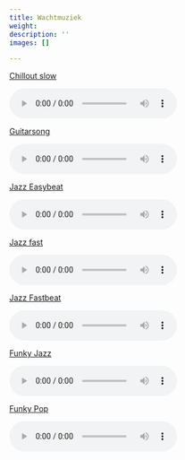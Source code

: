 ```yaml
---
title: Wachtmuziek
weight:
description: ''
images: []

---
```

<a href="https://www.callvoip.nl/cvtsupport/audio/chillout_slow_243.wav" target="_blank" rel="noopener noreferrer" download="Chillout_slow">Chillout slow </a>

<audio controls="controls"><source src="https://www.callvoip.nl/cvtsupport/audio/chillout_slow_243.wav" type="audio/mpeg"></audio>

<a href="https://www.callvoip.nl/cvtsupport/audio/moh_guitarsong_343.wav" target="_blank" rel="noopener noreferrer" download="Guitar">Guitarsong</a>

<audio controls="controls"><source src="https://www.callvoip.nl/cvtsupport/audio/moh_guitarsong_343.wav" type="audio/mpeg"></audio>

<a href="https://www.callvoip.nl/cvtsupport/audio/moh_jazz_easybeat_217.wav" target="_blank" rel="noopener noreferrer" download="Jazz_easybeat">Jazz Easybeat</a>

<audio controls="controls"><source src="https://www.callvoip.nl/cvtsupport/audio/moh_jazz_easybeat_217.wav" type="audio/mpeg"></audio>

<a href="https://www.callvoip.nl/cvtsupport/audio/moh_jazz_fast_258.wav" target="_blank" rel="noopener noreferrer" download="Jazz_fast">Jazz fast</a>

<audio controls="controls"><source src="https://www.callvoip.nl/cvtsupport/audio/moh_jazz_fast_258.wav" type="audio/mpeg"></audio>

<a href="https://www.callvoip.nl/cvtsupport/audio/moh_jazz_fastbeat_315.wav" target="_blank" rel="noopener noreferrer" download="Jazz_fastbeat">Jazz Fastbeat</a>

<audio controls="controls"><source src="https://www.callvoip.nl/cvtsupport/audio/moh_jazz_fastbeat_315.wav" type="audio/mpeg"></audio>

<a href="https://www.callvoip.nl/cvtsupport/audio/moh_funkyjazz_midtempo_217.wav" target="_blank" rel="noopener noreferrer" download="funky_jazz">Funky Jazz</a>

<audio controls="controls"><source src="https://www.callvoip.nl/cvtsupport/audio/moh_funkyjazz_midtempo_217.wav" type="audio/mpeg"></audio>

<a href="https://www.callvoip.nl/cvtsupport/audio/moh_funkypop_midtempo_154.wav" target="_blank" rel="noopener noreferrer" download="funky_pop">Funky Pop</a>

<audio controls="controls"><source src="https://www.callvoip.nl/cvtsupport/audio/moh_funkypop_midtempo_154.wav" type="audio/mpeg"></audio>